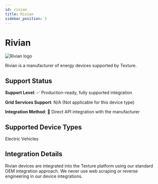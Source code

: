 ```yaml
---
id: rivian
title: Rivian
sidebar_position: 3
---
```


# Rivian

<div style={{ textAlign: 'center', margin: '20px 0' }}>
  <img 
    src="https://device.cms.texture.energy/logo/%20Rivian%20Vector%20Icon.svg" 
    alt="Rivian logo" 
    style={{ maxWidth: '200px', maxHeight: '150px' }}
  />
</div>

Rivian is a manufacturer of energy devices supported by Texture.



## Support Status

**Support Level**: ✅ Production-ready, fully supported integration

**Grid Services Support**: N/A (Not applicable for this device type)

**Integration Method**: 🔌 Direct API integration with the manufacturer

## Supported Device Types

Electric Vehicles

## Integration Details

Rivian devices are integrated into the Texture platform using our standard OEM integration approach. We never use web scraping or reverse engineering in our device integrations.



